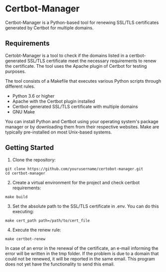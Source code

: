 # Certbot-Manager

Certbot-Manager is a Python-based tool for renewing SSL/TLS certificates generated by Certbot for multiple domains.

## Requirements

Certobt-Manager is a tool to check if the domains listed in a certbot-generated SSL/TLS certificate meet the necessary requirements to renew the certificate. The tool uses the Apache plugin of Certbot for testing purposes.

The tool consists of a Makefile that executes various Python scripts through different rules.

* Python 3.6 or higher
* Apache with the Certbot plugin installed
* Certbot-generated SSL/TLS certificate with multiple domains
* GNU Make

You can install Python and Certbot using your operating system's package manager or by downloading them from their respective websites. Make are typically pre-installed on most Unix-based systems.

## Getting Started

1. Clone the repository:

```
git clone https://github.com/yourusername/certobot-manager.git
cd certbot-manager
```


2. Create a virtual environment for the project and check certbot requirements:

```
make build
```

3. Set the absolute path to the SSL/TLS certificate in .env. You can do this executing:

```
make cert_path path=/path/to/cert_file
```


4. Execute the renew rule:

```
make certbot-renew
```

In case of an error in the renewal of the certificate, an e-mail informing the error will be written in the tmp folder. If the problem is due to a domain that could not be renewed, it will be reported in the same email. This program does not yet have the functionality to send this email.
